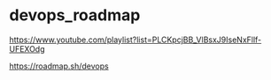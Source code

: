 # devops_roadmap

https://www.youtube.com/playlist?list=PLCKpcjBB_VlBsxJ9IseNxFllf-UFEXOdg

https://roadmap.sh/devops